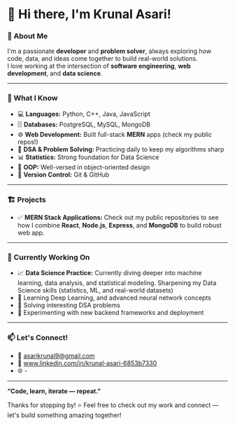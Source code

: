 # 👋 Hi there, I'm Krunal Asari!

### 🚀 About Me

I'm a passionate **developer** and **problem solver**, always exploring how code, data, and ideas come together to build real-world solutions.  
I love working at the intersection of **software engineering**, **web development**, and **data science**.

---

### 🧩 What I Know

- 💻 **Languages:** Python, C++, Java, JavaScript
- 🗄️ **Databases:** PostgreSQL, MySQL, MongoDB
- ⚙️ **Web Development:** Built full-stack **MERN** apps (check my public repos!)
- 🧮 **DSA & Problem Solving:** Practicing daily to keep my algorithms sharp
- 📊 **Statistics:** Strong foundation for Data Science
- 🧵 **OOP:** Well-versed in object-oriented design
- 🔄 **Version Control:** Git & GitHub

---

### 🏗️ Projects

- ✅ **MERN Stack Applications:** Check out my public repositories to see how I combine **React**, **Node.js**, **Express**, and **MongoDB** to build robust web app.

---

### 🌱 Currently Working On

- 📈 **Data Science Practice:** Currently diving deeper into machine learning, data analysis, and statistical modeling. Sharpening my Data Science skills (statistics, ML, and real-world datasets)
- 🤖 Learning Deep Learning, and advanced neural network concepts
- 🧩 Solving interesting DSA problems
- 🚀 Experimenting with new backend frameworks and deployment

---

### 📫 Let's Connect!

- 💌 asarikrunal9@gmail.com
- 🔗 www.linkedin.com/in/krunal-asari-6853b7330
- 🌐 -

---

**“Code, learn, iterate — repeat.”**

Thanks for stopping by! ⭐ Feel free to check out my work and connect — let's build something amazing together!
